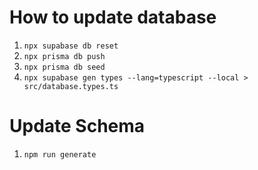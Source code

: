 # How to update database
1. ```npx supabase db reset```
2. ```npx prisma db push```
3. ```npx prisma db seed```
4. ```npx supabase gen types --lang=typescript --local > src/database.types.ts```


# Update Schema
1. ```npm run generate```